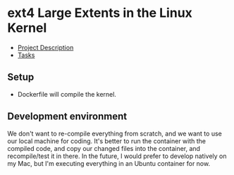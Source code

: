 # ext4 Large Extents in the Linux Kernel

* [Project Description](https://kernelnewbies.org/KernelProjects/Ext4LargeExtents)
* [Tasks](https://github.com/users/smburdick/projects/2)

## Setup

* Dockerfile will compile the kernel.

## Development environment

We don't want to re-compile everything from scratch, and we want to use our local machine
for coding. It's better to run the container with the compiled code, and copy our changed
files into the container, and recompile/test it in there. In the future, I would prefer to
develop natively on my Mac, but I'm executing everything in an Ubuntu container for now.

